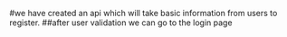 #we have created an api which will take basic information from users to register.
##after user validation we can go to the login page
